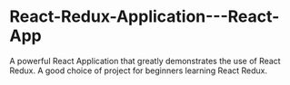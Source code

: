 # React-Redux-Application---React-App
A powerful React Application that greatly demonstrates the use of React Redux. A good choice of project for beginners learning React Redux.
